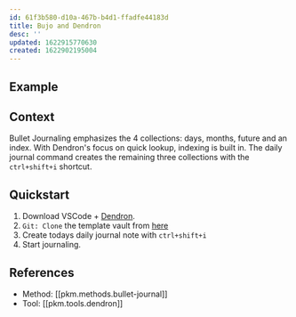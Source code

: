 ```yaml
---
id: 61f3b580-d10a-467b-b4d1-ffadfe44183d
title: Bujo and Dendron
desc: ''
updated: 1622915770630
created: 1622902195004
---
```


## Example


## Context

Bullet Journaling emphasizes the 4 collections: days, months, future and an index. With Dendron's focus on quick lookup, indexing is built in. The daily journal command creates the remaining three collections with the `ctrl+shift+i` shortcut. 

## Quickstart
1. Download VSCode + [Dendron](https://wiki.dendron.so/notes/d95b93bf-5e6f-4dd0-b7d7-c8e29e061876.html). 
2. `Git: Clone` the template vault from [here]()
3. Create todays daily journal note with `ctrl+shift+i`
4. Start journaling.

## References
- Method: [[pkm.methods.bullet-journal]]
- Tool: [[pkm.tools.dendron]]